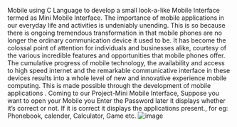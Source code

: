 Mobile using C Language to develop a small look-a-like Mobile Interface termed as Mini Mobile Interface. The importance of mobile applications in our everyday life and activities is undeniably unending. This is so because there is ongoing tremendous transformation in that mobile phones are no longer the ordinary communication device it used to be. It has become the colossal point of attention for individuals and businesses alike, courtesy of the various incredible features and opportunities that mobile phones offer. The cumulative progress of mobile technology, the availability and access to high speed internet and the remarkable communicative interface in these devices results into a whole level of new and innovative experience mobile computing. This is made possible through the development of mobile applications .
Coming to our Project-Mini Mobile Interface, Suppose you want to open your Mobile you Enter the Password later it displays whether it’s correct or not. If it is correct it displays the    applications present., for eg: Phonebook, calender, Calculator, Game etc.
![image](https://github.com/user-attachments/assets/9b547d49-c9ac-4c0f-afe5-81f1d3a4fa61)
